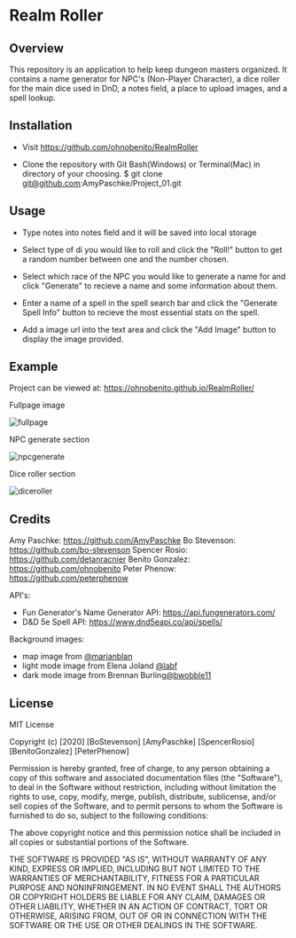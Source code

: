 # Realm Roller

## Overview

This repository is an application to help keep dungeon masters organized. It contains a name generator for NPC's (Non-Player Character), a dice roller for the main dice used in DnD, a notes field, a place to upload images, and a spell lookup.

## Installation

* Visit https://github.com/ohnobenito/RealmRoller

* Clone the repository with Git Bash(Windows) or Terminal(Mac) in directory of your choosing. 
    $ git clone git@github.com:AmyPaschke/Project_01.git 

## Usage

* Type notes into notes field and it will be saved into local storage

* Select type of di you would like to roll and click the "Roll!" button to get a random number between one and the number chosen. 

* Select which race of the NPC you would like to generate a name for and click "Generate" to recieve a name and some information about them. 

* Enter a name of a spell in the spell search bar and click the "Generate Spell Info" button to recieve the most essential stats on the spell.

* Add a image url into the text area and click the "Add Image" button to display the image provided.

## Example

Project can be viewed at: https://ohnobenito.github.io/RealmRoller/  

Fullpage image

![fullpage](https://user-images.githubusercontent.com/70075341/98886027-c96cba00-2458-11eb-91d6-9073383cf489.JPG)

NPC generate section

![npcgenerate](https://user-images.githubusercontent.com/70075341/98886028-c96cba00-2458-11eb-9309-67fa9b50a11f.JPG)

Dice roller section

![diceroller](https://user-images.githubusercontent.com/70075341/98886029-c96cba00-2458-11eb-86ba-70711f6bd08d.JPG)

## Credits

Amy Paschke: https://github.com/AmyPaschke
Bo Stevenson: https://github.com/bo-stevenson
Spencer Rosio: https://github.com/detanracnier 
Benito Gonzalez: https://github.com/ohnobenito
Peter Phenow: https://github.com/peterphenow 

API's:
* Fun Generator's Name Generator API: https://api.fungenerators.com/ 
* D&D 5e Spell API: https://www.dnd5eapi.co/api/spells/  

Background images:
- map image from [@marjanblan](https://unsplash.com/photos/6bXvYyAYVrE)
- light mode image from Elena Joland [@labf](https://unsplash.com/photos/mjeQon0Mh_Q)
- dark mode image from Brennan Burling[@bwobble11](https://unsplash.com/photos/ay53qag90W8)

## License
MIT License

Copyright (c) [2020] [BoStevenson] [AmyPaschke] [SpencerRosio] [BenitoGonzalez] [PeterPhenow]

Permission is hereby granted, free of charge, to any person obtaining a copy
of this software and associated documentation files (the "Software"), to deal
in the Software without restriction, including without limitation the rights
to use, copy, modify, merge, publish, distribute, sublicense, and/or sell
copies of the Software, and to permit persons to whom the Software is
furnished to do so, subject to the following conditions:

The above copyright notice and this permission notice shall be included in all
copies or substantial portions of the Software.

THE SOFTWARE IS PROVIDED "AS IS", WITHOUT WARRANTY OF ANY KIND, EXPRESS OR
IMPLIED, INCLUDING BUT NOT LIMITED TO THE WARRANTIES OF MERCHANTABILITY,
FITNESS FOR A PARTICULAR PURPOSE AND NONINFRINGEMENT. IN NO EVENT SHALL THE
AUTHORS OR COPYRIGHT HOLDERS BE LIABLE FOR ANY CLAIM, DAMAGES OR OTHER
LIABILITY, WHETHER IN AN ACTION OF CONTRACT, TORT OR OTHERWISE, ARISING FROM,
OUT OF OR IN CONNECTION WITH THE SOFTWARE OR THE USE OR OTHER DEALINGS IN THE
SOFTWARE.   
